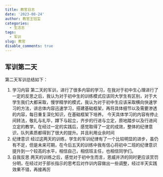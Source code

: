 ```yaml
---
title: 教官日志
date: '2023-08-24'
author: 教官王钰玺
categories:
  - 生活志
tags:
  - 军训
slug: 教官
disable_comments: true
---
```




## 军训第二天

第二天军训总结如下：

1. 学习内容
   第二天的军训，进行了很多内容的学习，在我对于初中生心理进行了一定的反思之后，我认为对于初中生的训练模式应该同大学生有区别，对于大学生我们大都采取，慢学精学的模式，我认为对于初中生应该采取横向快速学习的方法，讲总体内容迅速学习，搭建基础框架，再将具体细节以及需要渗透的内容，每日重复深化知识，在基础框架下培养。
   今天具体学习的内容有停止间转法，敬礼与礼毕，蹲下与起立，齐步的行进与立定，原地踏步以及行进间立定的教学。在经过一定的实践后，感觉取得了一定的成效，整体的纪律意识，队列素质都得到了很大的提升。并且利用业余时间
2. 纪律意识
   经过这两天的训练，学生的军训纪律有了一个比较明显的进步，虽仍有不足，但是未来可期，在今后五天的训练中我有信心将初中二班的纪律意识提升到一个较高的水平，相信自己，相信班主任，也相信同学们。
3. 自我反思
   两天的训练之后，感觉对于初中生而言，恩威并济的同时更应该赏罚分明，在经过对于部长指示的思考后对作训内容做出一些调整，经过半天实践效果不错，再接再厉
